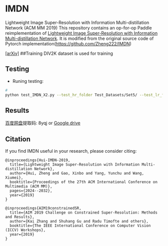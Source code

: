 # IMDN
Lightweight Image Super-Resolution with Information Multi-distillation Network (ACM MM 2019)
This repository contains an op-for-op Paddle reimplementation of [Lightweight Image Super-Resolution with Information Multi-distillation Network](https://arxiv.org/pdf/1909.11856v1.pdf).
It is modified from the original source code of Pytorch implementation(https://github.com/Zheng222/IMDN)

[[arXiv]](https://arxiv.org/pdf/1909.11856v1.pdf)
##Training
DIV2K dataset is used for training

## Testing
* Runing testing:
```bash
# 
python test_IMDN_X2.py --test_hr_folder Test_Datasets/Set5/ --test_lr_folder Test_Datasets/Set5_LR/x2/ --output_folder results/Set5/x2 --upscale_factor 2

```


## Results
[百度网盘](https://pan.baidu.com/s/1DY0Npete3WsIoFbjmgXQlw)提取码: 8yqj or
[Google drive](https://drive.google.com/open?id=1GsEcpIZ7uA97D89WOGa9sWTSl4choy_O)


## Citation

If you find IMDN useful in your research, please consider citing:

```
@inproceedings{Hui-IMDN-2019,
  title={Lightweight Image Super-Resolution with Information Multi-distillation Network},
  author={Hui, Zheng and Gao, Xinbo and Yang, Yunchu and Wang, Xiumei},
  booktitle={Proceedings of the 27th ACM International Conference on Multimedia (ACM MM)},
  pages={2024--2032},
  year={2019}
}

@inproceedings{AIM19constrainedSR,
  title={AIM 2019 Challenge on Constrained Super-Resolution: Methods and Results},
  author={Kai Zhang and Shuhang Gu and Radu Timofte and others},
  booktitle={The IEEE International Conference on Computer Vision (ICCV) Workshops},
  year={2019}
}

```
